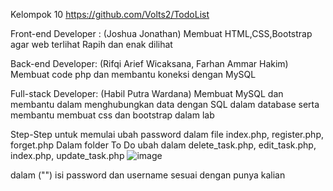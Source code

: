 Kelompok 10
https://github.com/Volts2/TodoList

Front-end Developer : (Joshua Jonathan)
Membuat HTML,CSS,Bootstrap agar web terlihat Rapih dan enak dilihat

Back-end Developer: (Rifqi Arief Wicaksana, Farhan Ammar Hakim)
Membuat code php dan membantu koneksi dengan MySQL 

Full-stack Developer: (Habil Putra Wardana)
Membuat MySQL dan membantu dalam menghubungkan data dengan SQL dalam database
serta membantu membuat css dan bootstrap dalam lab


Step-Step untuk memulai
ubah password dalam file index.php, register.php, forget.php
Dalam folder To Do 
ubah dalam delete_task.php, edit_task.php, index.php, update_task.php
![image](https://github.com/Volts2/TodoList/assets/124423370/eb974c8f-5439-456a-8e22-0e0cf42a35e3) 

dalam ("") isi password dan username sesuai dengan punya kalian
